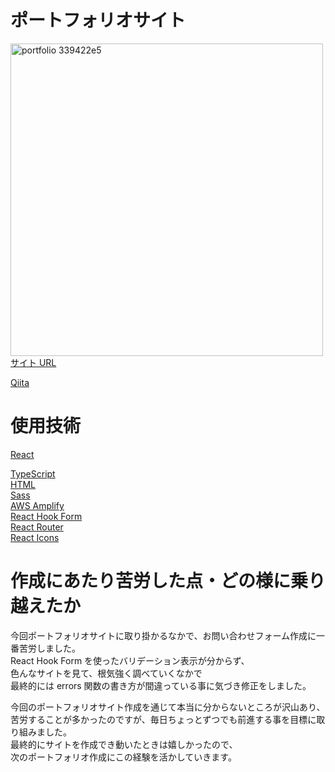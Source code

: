 <h1>ポートフォリオサイト</h1>

<img width="500" alt="portfolio 339422e5" src="https://user-images.githubusercontent.com/64819709/145509592-99758ae3-798c-42ec-8dab-de32a3310469.png"><br>
<a href ="https://main.d3m210uez05lyb.amplifyapp.com/">サイト URL</a>

<a href = "https://qiita.com/Yuta-Tsutsumi/items/4c29b64f1344d3a2b38e">Qiita</a>

<h1>使用技術</h1>
<a href="https://ja.legacy.reactjs.org/">React</a><br>

<a href="https://www.typescriptlang.org/">TypeScript</a><br>
<a href="https://html.spec.whatwg.org/multipage/">HTML</a><br>
<a href="https://sass-lang.com/documentation/">Sass</a><br>
<a href="https://docs.amplify.aws/start/q/integration/react-native/?sc_icampaign=react-native-start&sc_ichannel=docs-home">AWS Amplify</a><br>
<a href="https://react-hook-form.com/">React Hook Form</a><br>
<a href="https://v5.reactrouter.com/">React Router</a><br>
<a href="https://react-icons.github.io/react-icons">React Icons</a>

<h1>作成にあたり苦労した点・どの様に乗り越えたか</h1>
<p>今回ポートフォリオサイトに取り掛かるなかで、お問い合わせフォーム作成に一番苦労しました。<br>
React Hook Form を使ったバリデーション表示が分からず、<br>
色んなサイトを見て、根気強く調べていくなかで<br>
最終的には errors 関数の書き方が間違っている事に気づき修正をしました。<br>

今回のポートフォリオサイト作成を通じて本当に分からないところが沢山あり、<br>
苦労することが多かったのですが、毎日ちょっとずつでも前進する事を目標に取り組みました。<br>
最終的にサイトを作成でき動いたときは嬉しかったので、<br>
次のポートフォリオ作成にこの経験を活かしていきます。</p>
